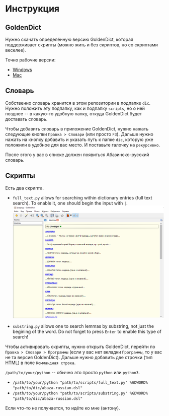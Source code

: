 # Инструкция

## GoldenDict

Нужно скачать определённую версию GoldenDict, которая поддерживает скрипты (можно жить и без скриптов, но со скриптами веселее).

Точно рабочие версии:

- [Windows](https://sourceforge.net/projects/goldendict/files/early%20access%20builds/)
- [Mac](https://sourceforge.net/projects/goldendict/files/early%20access%20builds/MacOS/)

## Словарь

Собственно словарь хранится в этом репозитории в подпапке `dic`. Нужно положить эту подпапку, как и подпапку `scripts`, но о ней позднее -- в какую-то удобную папку, откуда GoldenDict будет доставать словарь.

Чтобы добавить словарь в приложение GoldenDict, нужно нажать следующие кнопки `Правка > Словари` (или просто `F3`). Дальше нужно нажать на кнопку добавить и указать путь к папке `dic`, которую уже положили в удобное для вас место. И поставьте галочку на `рекурсивно`.

После этого у вас в списке должен появиться Абазинско-русский словарь.

## Скрипты

Есть два скрипта.

- `full_text.py` allows for searching within dictionary entries (full text search). To enable it, one should begin the input with `|`.
![](https://github.com/Even-UD/Golden-Even/blob/main/full_text.png?raw=true)

- `substring.py` allows one to search lemmas by substring, not just the begining of the word. Do not forget to press `Enter` to enable this type of search!

Чтобы активировать скрипты, нужно открыть GoldenDict, перейти по `Правка > Словари > Программы` (если у вас нет вкладки `Программы`, то у вас не та версия GoldenDict). Дальше нужно добавить две строчки (тип HTML) в поле `Коммандная строка`.

`/path/to/your/python` -- обычно это просто `python` или `python3`.

- `/path/to/your/python "path/to/scripts/full_text.py" %GDWORD% "path/to/dic/abaza-russian.dsl"`
- `/path/to/your/python "path/to/scripts/substring.py" %GDWORD% "path/to/dic/abaza-russian.dsl"`

Если что-то не получается, то идёте ко мне (антону).
